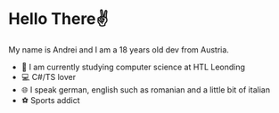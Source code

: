 # Hello There✌️

My name is Andrei and I am a 18 years old dev from Austria.

- 🎒 I am currently studying computer science at HTL Leonding
- 💻 C#/TS lover
- 🌐 I speak german, english such as romanian and a little bit of italian
- ⚽ Sports addict
